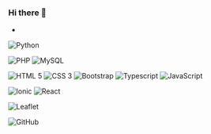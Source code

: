 ### Hi there 👋

<!--
**DiasJulia/DiasJulia** is a ✨ _special_ ✨ repository because its `README.md` (this file) appears on your GitHub profile.

Here are some ideas to get you started:

- 🔭 I’m currently working on ...
- 🌱 I’m currently learning ...
- 👯 I’m looking to collaborate on ...
- 🤔 I’m looking for help with ...
- 💬 Ask me about ...
- 📫 How to reach me: ...
- 😄 Pronouns: ...
- ⚡ Fun fact: ...
-->

 - 
![Python](https://img.shields.io/badge/-Python-black?style=flat&logo=python)

![PHP](https://img.shields.io/badge/-PHP-563D7C?style=flat&logo=PHP)
![MySQL](https://img.shields.io/badge/-MySQL-black?style=flat&logo=MySQL&logoColor=white) 

![HTML 5](https://img.shields.io/badge/-HTML%205-E34F26?style=flat&logo=HTML5&logoColor=white) 
![CSS 3](https://img.shields.io/badge/-CSS%203-1572B6?style=flat&logo=CSS3) 
![Bootstrap](https://img.shields.io/badge/-Bootstrap-purple?style=flat&logo=bootstrap)
![Typescript](https://img.shields.io/badge/-Typescript-red?style=flat&logo=typescript) 
![JavaScript](https://img.shields.io/badge/-JavaScript-yellow?style=flat&logo=JavaScript) 

![Ionic](https://img.shields.io/badge/-Ionic-white?style=flat&logo=Ionic)
![React](https://img.shields.io/badge/-React-blue?style=flat&logo=react) 

![Leaflet](https://img.shields.io/badge/-Leaflet-green?style=flat&logo=leaflet) 

![GitHub](https://img.shields.io/badge/-GitHub-181717?style=flat&logo=GitHub)

